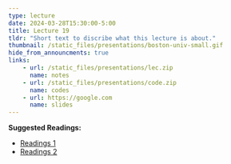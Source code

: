 ```yaml
---
type: lecture
date: 2024-03-28T15:30:00-5:00
title: Lecture 19
tldr: "Short text to discribe what this lecture is about."
thumbnail: /static_files/presentations/boston-univ-small.gif
hide_from_announcments: true
links: 
    - url: /static_files/presentations/lec.zip
      name: notes
    - url: /static_files/presentations/code.zip
      name: codes
    - url: https://google.com
      name: slides
---
```

**Suggested Readings:**
- [Readings 1](http://example.com)
- [Readings 2](http://example.com)
